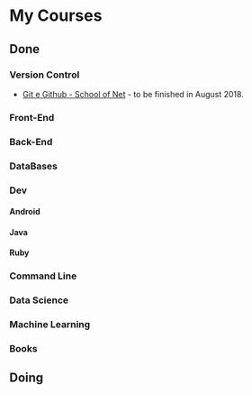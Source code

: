 # My Courses

## Done

### Version Control

- [Git e Github - School of Net](https://www.schoolofnet.com/curso-git-e-github/) - to be finished in August 2018.

### Front-End


### Back-End


### DataBases


### Dev

#### Android


#### Java


#### Ruby


### Command Line


### Data Science


### Machine Learning


### Books


## Doing


